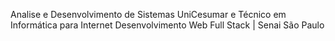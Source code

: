 Analise e Desenvolvimento de Sistemas UniCesumar e Técnico em Informática para Internet Desenvolvimento Web Full Stack | Senai São Paulo
